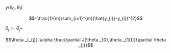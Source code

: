 $y(\theta _{0},\theta _{1})$

$$=\frac{1}{m}\sum_{i=1}^{m}(\hat{y_{i}}-y_{i})^{2}$$

$\theta _{j}:=\theta _{_{j}}-$

$$\theta _{_{j}}-\alpha \frac{\partial J(\theta _{0},\theta _{1}))}{\partial \theta _{j}}$$
